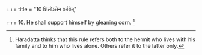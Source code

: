 +++
title = "10 शिलोञ्छेन वर्तयेत्"

+++
10. He shall support himself by gleaning corn. [^6] 


[^6]:  Haradatta thinks that this rule refers both to the hermit who lives with his family and to him who lives alone. Others refer it to the latter only.

